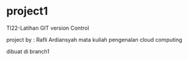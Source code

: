 # project1
TI22-Latihan GIT version Control

project by : Rafli Ardiansyah
mata kuliah pengenalan cloud computing

dibuat di branch1




